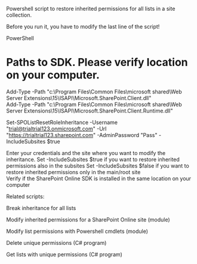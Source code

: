 Powershell script to restore inherited permissions for all lists in a site collection.

 

Before you run it, you have to modify the last line of the script!

 

 

PowerShell
# Paths to SDK. Please verify location on your computer. 
Add-Type -Path "c:\Program Files\Common Files\microsoft shared\Web Server Extensions\15\ISAPI\Microsoft.SharePoint.Client.dll"  
Add-Type -Path "c:\Program Files\Common Files\microsoft shared\Web Server Extensions\15\ISAPI\Microsoft.SharePoint.Client.Runtime.dll"  
 
 
 
Set-SPOListResetRoleInheritance -Username "trial@trialtrial123.onmicrosoft.com" -Url "https://trialtrial123.sharepoint.com" -AdminPassword "Pass" -IncludeSubsites $true
 

Enter your credentials and the site where you want to modify the inheritance.
Set -IncludeSubsites $true  if you want to restore inherited permissions also in the subsites 
Set -IncludeSubsites $false if you want to restore inherited permissions only in the main/root site  
Verify if the SharePoint Online SDK is installed in the same location on your computer
 

 

Related scripts:

Break inheritance for all lists

Modify inherited permissions for a SharePoint Online site (module)

Modify list permissions with Powershell cmdlets (module)

Delete unique permissions (C# program)

Get lists with unique permissions (C# program)
